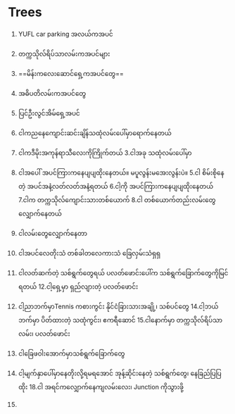 # Trees

1. YUFL  car parking အလယ်ကအပင်
2. တက္ကသိုလ်ရိပ်သာလမ်းကအပင်များ
3. ==မိန်းကလေးဆောင်ရှေ့ကအပင်တွေ==
4. အဓိပတိလမ်းကအပင်တွေ
5. ပြင်ဦးလွင်အိမ်ရှေ့အပင်

1. ငါကညနေကျောင်းဆင်းချိန်သထုံလမ်းပေါ်မှာရောက်နေတယ်
2. ငါကဒီမိုးအကုန်ရာသီလေးကိုကြိုက်တယ်
3.ငါအခု သထုံလမ်းပေါ်မှာ
4. ငါအပေါ် အပင်ကြားကနေပျပျထိုးနေတယ်။ မပူလွန်းမအေးလွန်းပဲ။
5.ငါ စိမ်းစိုနေတဲ့ အပင်အနံ့လတ်လတ်အနံ့ရတယ်
6.ငါ့ကို အပင်ကြားကနေပျပျထိုးနေတယ်
7.ငါက တက္ကသိုလ်ကျောင်းသားတစ်ယောက်
8.ငါ တစ်ယောက်တည်းလမ်းတွေလျှောက်နေတယ်
9. ငါလမ်းတွေလျှောက်နေတာ
10. ငါအပင်လေတိုးသံ တစ်ခါတလေကားသံ ခြေလှမ်းသံရှရှ
11. ငါလတ်ဆက်တဲ့ သစ်ရွက်တွေရယ် ပလတ်ဖောင်းပေါ်က သစ်ရွက်ခြောက်တွေကိုမြင်ရတယ်
12.ငါ့ရှေ့မှာ ရှည်လျားတဲ့ ပလတ်ဖောင်း
13. ငါ့ညာဘက်မှာTennis ကစားကွင်း နိုင်ငံခြားသားအချို့၊ သစ်ပင်တွေ
14.ငါ့ဘယ်ဘက်မှာ ပိတ်ထားတဲ့ သထုံကွင်း၊ ဧကရီဆောင်
15.ငါနောက်မှာ တက္ကသိုလ်ရိပ်သာလမ်း၊ ပလတ်ဖောင်း
16. ငါခြေဖဝါးအောက်မှာသစ်ရွက်ခြောက်တွေ
17. ငါ့မျက်နှာပေါ်မှာနေတိုးလို့ရမရအောင် အုန့်ဆိုင်းနေတဲ့ သစ်ရွက်တွေ၊ နေခြည်ပြပြထိုး
18.ငါ အရင်ကလျှောက်နေကျလမ်းလေး၊ Junction ကိုသွားဖို့ 
19. 